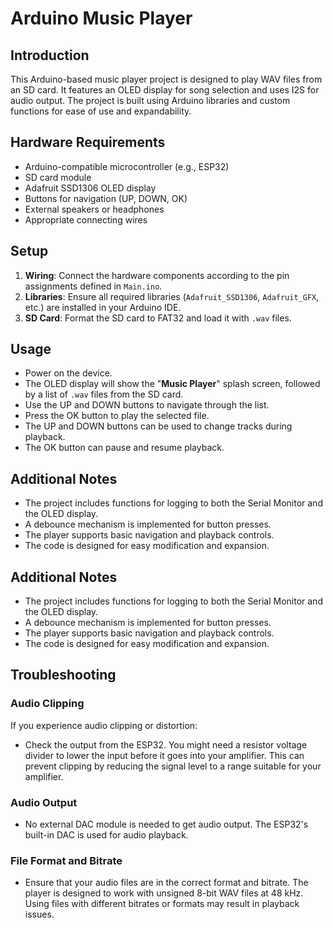# Arduino Music Player

## Introduction
This Arduino-based music player project is designed to play WAV files from an SD card. It features an OLED display for song selection and uses I2S for audio output. The project is built using Arduino libraries and custom functions for ease of use and expandability.

## Hardware Requirements
- Arduino-compatible microcontroller (e.g., ESP32)
- SD card module
- Adafruit SSD1306 OLED display
- Buttons for navigation (UP, DOWN, OK)
- External speakers or headphones
- Appropriate connecting wires

## Setup
1. **Wiring**: Connect the hardware components according to the pin assignments defined in `Main.ino`.
2. **Libraries**: Ensure all required libraries (`Adafruit_SSD1306`, `Adafruit_GFX`, etc.) are installed in your Arduino IDE.
3. **SD Card**: Format the SD card to FAT32 and load it with `.wav` files.

## Usage
- Power on the device.
- The OLED display will show the "**Music Player**" splash screen, followed by a list of `.wav` files from the SD card.
- Use the UP and DOWN buttons to navigate through the list.
- Press the OK button to play the selected file.
- The UP and DOWN buttons can be used to change tracks during playback.
- The OK button can pause and resume playback.

## Additional Notes
- The project includes functions for logging to both the Serial Monitor and the OLED display.
- A debounce mechanism is implemented for button presses.
- The player supports basic navigation and playback controls.
- The code is designed for easy modification and expansion.

## Additional Notes
- The project includes functions for logging to both the Serial Monitor and the OLED display.
- A debounce mechanism is implemented for button presses.
- The player supports basic navigation and playback controls.
- The code is designed for easy modification and expansion.

## Troubleshooting

### Audio Clipping
If you experience audio clipping or distortion:
- Check the output from the ESP32. 
You might need a resistor voltage divider to lower the input before it goes into your amplifier. 
This can prevent clipping by reducing the signal level to a range suitable for your amplifier.

### Audio Output
- No external DAC module is needed to get audio output. The ESP32's built-in DAC is used for audio playback.

### File Format and Bitrate
- Ensure that your audio files are in the correct format and bitrate. 
The player is designed to work with unsigned 8-bit WAV files at 48 kHz. 
Using files with different bitrates or formats may result in playback issues.
